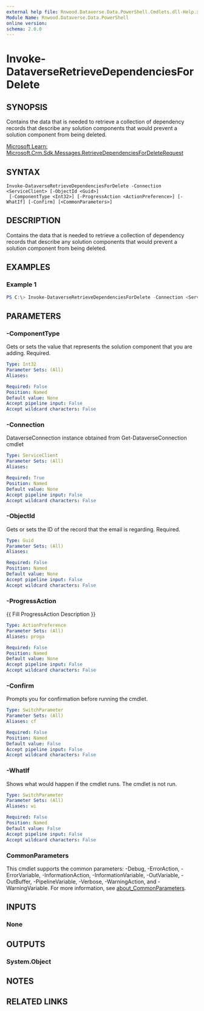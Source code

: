 ```yaml
---
external help file: Rnwood.Dataverse.Data.PowerShell.Cmdlets.dll-Help.xml
Module Name: Rnwood.Dataverse.Data.PowerShell
online version:
schema: 2.0.0
---
```


# Invoke-DataverseRetrieveDependenciesForDelete

## SYNOPSIS
Contains the data that is needed to retrieve a collection of dependency records that describe any solution components that would prevent a solution component from being deleted.

[Microsoft Learn: Microsoft.Crm.Sdk.Messages.RetrieveDependenciesForDeleteRequest](https://learn.microsoft.com/dotnet/api/Microsoft.Crm.Sdk.Messages.RetrieveDependenciesForDeleteRequest)

## SYNTAX

```
Invoke-DataverseRetrieveDependenciesForDelete -Connection <ServiceClient> [-ObjectId <Guid>]
 [-ComponentType <Int32>] [-ProgressAction <ActionPreference>] [-WhatIf] [-Confirm] [<CommonParameters>]
```

## DESCRIPTION
Contains the data that is needed to retrieve a collection of dependency records that describe any solution components that would prevent a solution component from being deleted.

## EXAMPLES

### Example 1
```powershell
PS C:\> Invoke-DataverseRetrieveDependenciesForDelete -Connection <ServiceClient> -ObjectId <Guid> -ComponentType <Int32>
```

## PARAMETERS

### -ComponentType
Gets or sets the value that represents the solution component that you are adding. Required.

```yaml
Type: Int32
Parameter Sets: (All)
Aliases:

Required: False
Position: Named
Default value: None
Accept pipeline input: False
Accept wildcard characters: False
```

### -Connection
DataverseConnection instance obtained from Get-DataverseConnection cmdlet

```yaml
Type: ServiceClient
Parameter Sets: (All)
Aliases:

Required: True
Position: Named
Default value: None
Accept pipeline input: False
Accept wildcard characters: False
```

### -ObjectId
Gets or sets the ID of the record that the email is regarding. Required.

```yaml
Type: Guid
Parameter Sets: (All)
Aliases:

Required: False
Position: Named
Default value: None
Accept pipeline input: False
Accept wildcard characters: False
```

### -ProgressAction
{{ Fill ProgressAction Description }}

```yaml
Type: ActionPreference
Parameter Sets: (All)
Aliases: proga

Required: False
Position: Named
Default value: None
Accept pipeline input: False
Accept wildcard characters: False
```

### -Confirm
Prompts you for confirmation before running the cmdlet.

```yaml
Type: SwitchParameter
Parameter Sets: (All)
Aliases: cf

Required: False
Position: Named
Default value: False
Accept pipeline input: False
Accept wildcard characters: False
```

### -WhatIf
Shows what would happen if the cmdlet runs. The cmdlet is not run.

```yaml
Type: SwitchParameter
Parameter Sets: (All)
Aliases: wi

Required: False
Position: Named
Default value: False
Accept pipeline input: False
Accept wildcard characters: False
```

### CommonParameters
This cmdlet supports the common parameters: -Debug, -ErrorAction, -ErrorVariable, -InformationAction, -InformationVariable, -OutVariable, -OutBuffer, -PipelineVariable, -Verbose, -WarningAction, and -WarningVariable. For more information, see [about_CommonParameters](http://go.microsoft.com/fwlink/?LinkID=113216).

## INPUTS

### None
## OUTPUTS

### System.Object
## NOTES

## RELATED LINKS
